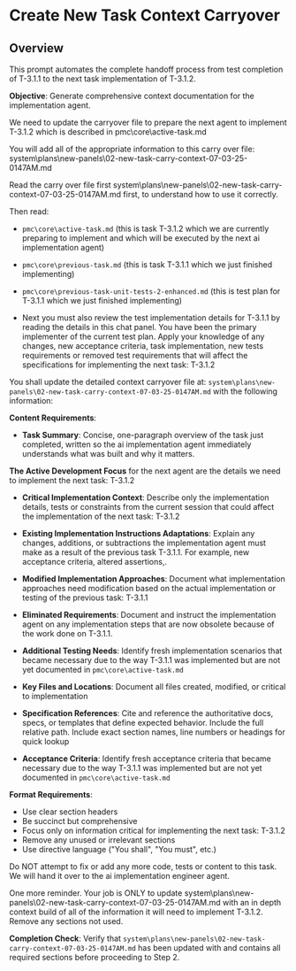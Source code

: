 # Create New Task Context Carryover

## Overview
This prompt automates the complete handoff process from test completion of T-3.1.1 to the next task implementation of T-3.1.2.

**Objective**: Generate comprehensive context documentation for the implementation agent.

We need to update the carryover file to prepare the next agent to implement T-3.1.2 which is described in pmc\core\active-task.md

You will add all of the appropriate information to this carry over file:
system\plans\new-panels\02-new-task-carry-context-07-03-25-0147AM.md

Read the carry over file first system\plans\new-panels\02-new-task-carry-context-07-03-25-0147AM.md first, to understand how to use it correctly.

Then read:
- `pmc\core\active-task.md` (this is task T-3.1.2 which we are currently preparing to implement and which will be executed by the next ai implementation agent)

- `pmc\core\previous-task.md` (this is task T-3.1.1 which we just finished implementing)

- `pmc\core\previous-task-unit-tests-2-enhanced.md` (this is test plan for T-3.1.1 which we just finished implementing)

- Next you must also review the test implementation details for T-3.1.1 by reading the details in this chat panel. You have been the primary implementer of the current test plan. Apply your knowledge of any changes, new acceptance criteria, task implementation, new tests requirements or removed test requirements that will affect the specifications for implementing the next task: T-3.1.2

You shall update the detailed context carryover file at: `system\plans\new-panels\02-new-task-carry-context-07-03-25-0147AM.md` with the following information:

**Content Requirements**:
- **Task Summary**: Concise, one-paragraph overview of the task just completed, written so the ai implementation agent immediately understands what was built and why it matters.

**The Active Development Focus** for the next agent are the details we need to implement the next task: T-3.1.2

- **Critical Implementation Context**: Describe only the implementation details, tests or constraints from the current session that could affect the implementation of the next task: T-3.1.2

- **Existing Implementation Instructions Adaptations**: Explain any changes, additions, or subtractions the implementation agent must make as a result of the previous task T-3.1.1. For example, new acceptance criteria, altered assertions,.

- **Modified Implementation Approaches**: Document what implementation approaches need modification based on the actual implementation or testing of the previous task: T-3.1.1

- **Eliminated Requirements**: Document and instruct the implementation agent on any implementation steps that are now obsolete because of the work done on T-3.1.1.

- **Additional Testing Needs**: Identify fresh implementation scenarios that became necessary due to the way T-3.1.1 was implemented but are not yet documented in `pmc\core\active-task.md`

- **Key Files and Locations**: Document all files created, modified, or critical to implementation
- **Specification References**: Cite and reference the authoritative docs, specs, or templates that define expected behavior. Include the full relative path. Include exact section names, line numbers or headings for quick lookup

- **Acceptance Criteria**: Identify fresh acceptance criteria that became necessary due to the way T-3.1.1 was implemented but are not yet documented in `pmc\core\active-task.md`

**Format Requirements**:
- Use clear section headers
- Be succinct but comprehensive
- Focus only on information critical for implementing the next task: T-3.1.2
- Remove any unused or irrelevant sections
- Use directive language ("You shall", "You must", etc.)

Do NOT attempt to fix or add any more code, tests or content to this task. We will hand it over to the ai implementation engineer agent.  

One more reminder. Your job is ONLY to update system\plans\new-panels\02-new-task-carry-context-07-03-25-0147AM.md with an in depth context build of all of the information it will need to implement T-3.1.2. Remove any sections not used.

**Completion Check**: Verify that `system\plans\new-panels\02-new-task-carry-context-07-03-25-0147AM.md` has been updated with and contains all required sections before proceeding to Step 2.
